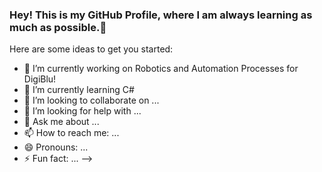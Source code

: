 ### Hey! This is my GitHub Profile, where I am always learning as much as possible.👋



Here are some ideas to get you started:

- 🔭 I’m currently working on Robotics and Automation Processes for DigiBlu!
- 🌱 I’m currently learning C# 
- 👯 I’m looking to collaborate on ...
- 🤔 I’m looking for help with ...
- 💬 Ask me about ...
- 📫 How to reach me: ...
- 😄 Pronouns: ...
- ⚡ Fun fact: ...
-->
